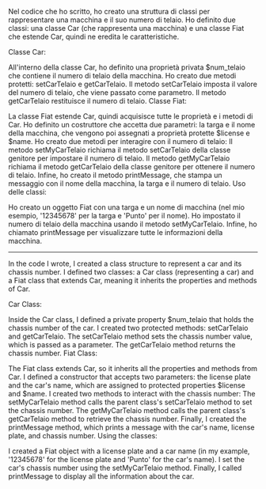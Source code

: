Nel codice che ho scritto, ho creato una struttura di classi per rappresentare una macchina e il suo numero di telaio. Ho definito due classi: una classe Car (che rappresenta una macchina) e una classe Fiat che estende Car, quindi ne eredita le caratteristiche.

Classe Car:

All'interno della classe Car, ho definito una proprietà privata $num_telaio che contiene il numero di telaio della macchina.
Ho creato due metodi protetti: setCarTelaio e getCarTelaio.
Il metodo setCarTelaio imposta il valore del numero di telaio, che viene passato come parametro.
Il metodo getCarTelaio restituisce il numero di telaio.
Classe Fiat:

La classe Fiat estende Car, quindi acquisisce tutte le proprietà e i metodi di Car.
Ho definito un costruttore che accetta due parametri: la targa e il nome della macchina, che vengono poi assegnati a proprietà protette $license e $name.
Ho creato due metodi per interagire con il numero di telaio:
Il metodo setMyCarTelaio richiama il metodo setCarTelaio della classe genitore per impostare il numero di telaio.
Il metodo getMyCarTelaio richiama il metodo getCarTelaio della classe genitore per ottenere il numero di telaio.
Infine, ho creato il metodo printMessage, che stampa un messaggio con il nome della macchina, la targa e il numero di telaio.
Uso delle classi:

Ho creato un oggetto Fiat con una targa e un nome di macchina (nel mio esempio, '12345678' per la targa e 'Punto' per il nome).
Ho impostato il numero di telaio della macchina usando il metodo setMyCarTelaio.
Infine, ho chiamato printMessage per visualizzare tutte le informazioni della macchina.

------------------------------------------------------------------------------------------------------------------------------------------------------------------------------------------------------------------------------------------------------------------------------------------------------------------------------------------------------------------------------------

In the code I wrote, I created a class structure to represent a car and its chassis number. I defined two classes: a Car class (representing a car) and a Fiat class that extends Car, meaning it inherits the properties and methods of Car.

Car Class:

Inside the Car class, I defined a private property $num_telaio that holds the chassis number of the car.
I created two protected methods: setCarTelaio and getCarTelaio.
The setCarTelaio method sets the chassis number value, which is passed as a parameter.
The getCarTelaio method returns the chassis number.
Fiat Class:

The Fiat class extends Car, so it inherits all the properties and methods from Car.
I defined a constructor that accepts two parameters: the license plate and the car's name, which are assigned to protected properties $license and $name.
I created two methods to interact with the chassis number:
The setMyCarTelaio method calls the parent class's setCarTelaio method to set the chassis number.
The getMyCarTelaio method calls the parent class's getCarTelaio method to retrieve the chassis number.
Finally, I created the printMessage method, which prints a message with the car's name, license plate, and chassis number.
Using the classes:

I created a Fiat object with a license plate and a car name (in my example, '12345678' for the license plate and 'Punto' for the car's name).
I set the car's chassis number using the setMyCarTelaio method.
Finally, I called printMessage to display all the information about the car.
